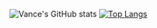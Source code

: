 ![Vance's GitHub stats](https://github-readme-stats.vercel.app/api?username=m3vance&show_icons=true&theme=discord_old_blurple&hide_rank)
[![Top Langs](https://github-readme-stats.vercel.app/api/top-langs/?username=m3vance&layout=compact&theme=discord_old_blurple)](https://github.com/m3vance/github-readme-stats)



